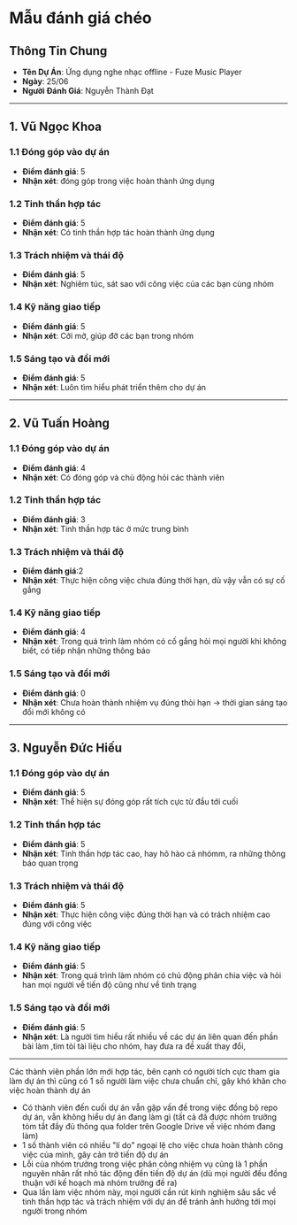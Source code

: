 # Mẫu đánh giá chéo

## Thông Tin Chung
- **Tên Dự Án**: Ứng dụng nghe nhạc offline - Fuze Music Player
- **Ngày**: 25/06
- **Người Đánh Giá**: Nguyễn Thành Đạt
--------------------------------------------------------------------------------------------------------------------------------------------------------
## 1. Vũ Ngọc Khoa
### 1.1 Đóng góp vào dự án
- **Điểm đánh giá**: 5
- **Nhận xét**: đóng góp trong việc hoàn thành ứng dụng
### 1.2 Tinh thần hợp tác
- **Điểm đánh giá**: 5
- **Nhận xét**: Có tinh thần hợp tác  hoàn thành ứng dụng

### 1.3 Trách nhiệm và thái độ
- **Điểm đánh giá**: 5
- **Nhận xét**: Nghiêm túc, sát sao với công việc của các bạn cùng nhóm

### 1.4 Kỹ năng giao tiếp
- **Điểm đánh giá**: 5
- **Nhận xét**: Cởi mở, giúp đỡ các bạn trong nhóm

### 1.5 Sáng tạo và đổi mới
- **Điểm đánh giá**: 5
- **Nhận xét**: Luôn tìm hiểu  phát triển thêm cho dự án
--------------------------------------------------------------------------------------------------------------------------------------------------------
## 2. Vũ Tuấn Hoàng
### 1.1 Đóng góp vào dự án
- **Điểm đánh giá**: 4
- **Nhận xét**: Có đóng góp và chủ động hỏi các thành viên 

### 1.2 Tinh thần hợp tác
- **Điểm đánh giá**: 3
- **Nhận xét**: Tinh thần hợp tác ở mức trung bình

### 1.3 Trách nhiệm và thái độ
- **Điểm đánh giá**:2
- **Nhận xét**: Thực hiện công việc chưa đúng thời hạn, dù vậy vẫn có sự cố gắng
### 1.4 Kỹ năng giao tiếp
- **Điểm đánh giá**: 4
- **Nhận xét**: Trong quá trình làm nhóm có cố gắng hỏi mọi người khi không biết, có tiếp nhận những thông báo
### 1.5 Sáng tạo và đổi mới
- **Điểm đánh giá**: 0
- **Nhận xét**: Chưa hoàn thành nhiệm vụ đúng thòi hạn -> thời gian sáng tạo đổi mới không có
-------------------------------------------------------------------------------------------------------------------------------------------------------
## 3. Nguyễn Đức Hiếu
### 1.1 Đóng góp vào dự án
- **Điểm đánh giá**: 5
- **Nhận xét**: Thể hiện sự đóng góp rất tích cực từ đầu tới cuối

### 1.2 Tinh thần hợp tác
- **Điểm đánh giá**: 5
- **Nhận xét**: Tinh thần hợp tác cao, hay hô hào cả nhómm, ra những thông báo quan trọng

### 1.3 Trách nhiệm và thái độ
- **Điểm đánh giá**: 5
- **Nhận xét**: Thực hiện công việc đúng thời hạn và có trách nhiệm cao đúng với công việc

### 1.4 Kỹ năng giao tiếp
- **Điểm đánh giá**: 5
- **Nhận xét**: Trong quá trình làm nhóm có chủ động phân chia việc và hỏi han mọi người về tiến độ cũng như về tình trạng

### 1.5 Sáng tạo và đổi mới
- **Điểm đánh giá**: 5
- **Nhận xét**: Là người tìm hiểu rất nhiều về các dự án liên quan đến phần bài làm ,tìm tòi tài liệu cho nhóm, hay đưa ra đề xuất thay đổi,
--------------------------------------------------------------------------------------------------------------------------------------------------------
 Các thành viên phần lớn mới hợp tác, bên cạnh có người tích cực tham gia làm dự án thì cũng có 1 số người làm việc chưa chuẩn chỉ, gây khó khăn cho việc hoàn thành dự án
- Có thành viên đến cuối dự án vẫn gặp vấn đề trong việc đồng bộ repo dự án, vẫn không hiểu dự án đang làm gì (tất cả đã được nhóm trưởng tóm tắt đầy đủ thông qua folder trên Google Drive về việc nhóm đang làm)  
- 1 số thành viên có nhiều "lí do" ngoại lệ cho việc chưa hoàn thành công việc của mình, gây cản trở tiến độ dự án
- Lỗi của nhóm trưởng trong việc phân công nhiệm vụ cũng là 1 phần nguyên nhân rất nhỏ tác động đến tiến độ dự án (dù mọi người đều đồng thuận với kế hoạch mà nhóm trưởng đề ra)
- Qua lần làm việc nhóm này, mọi người cần rút kinh nghiệm sâu sắc về tinh thần hợp tác và trách nhiệm với dự án để tránh ảnh hưởng tới mọi người trong nhóm
